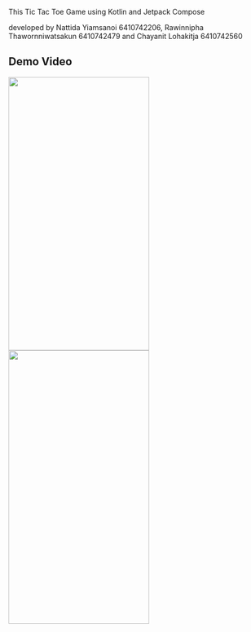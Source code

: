 This Tic Tac Toe Game using Kotlin and Jetpack Compose 


developed by 
Nattida Yiamsanoi 6410742206,
Rawinnipha Thawornniwatsakun 6410742479 and
Chayanit Lohakitja 6410742560

Demo Video
----------

<a>
  <img src="https://github.com/theeramukt/sf333as2/assets/99159087/a057bd42-6f35-4cf1-825b-7671108746d6" width="276" height="537" />
  <img src="https://github.com/theeramukt/sf333as1/assets/99159087/c4987afc-7cb2-4f01-a17d-b738a77ad88a" width="276" height="537" />
</a>
